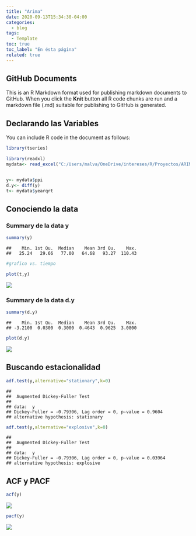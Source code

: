 ```yaml
---
title: "Arima"
date: 2020-09-13T15:34:30-04:00
categories:
  - blog
tags:
  - Template
toc: true
toc_label: "En ésta página"
related: true
---
```


## GitHub Documents

This is an R Markdown format used for publishing markdown documents to
GitHub. When you click the **Knit** button all R code chunks are run and
a markdown file (.md) suitable for publishing to GitHub is generated.

## Declarando las Variables

You can include R code in the document as follows:

``` r
library(tseries)
```

``` r
library(readxl)
mydata<- read_excel("C:/Users/malva/OneDrive/intereses/R/Proyectos/ARIMA models/time-series.xlsx")


y<- mydata$ppi
d.y<- diff(y)
t<- mydata$yearqrt
```

## Conociendo la data

### Summary de la data y

``` r
summary(y)
```

    ##    Min. 1st Qu.  Median    Mean 3rd Qu.    Max.
    ##   25.24   29.66   77.00   64.68   93.27  110.43

``` r
#grafico vs. tiempo

plot(t,y)
```

![](/myweb/assets/images/Markdonw-arima_files/figure-gfm/data%20y-1.png)<!-- -->

### Summary de la data d.y

``` r
summary(d.y)
```

    ##    Min. 1st Qu.  Median    Mean 3rd Qu.    Max.
    ## -3.2100  0.0300  0.3000  0.4643  0.9625  3.0800

``` r
plot(d.y)
```

![](/myweb/assets/images/Markdonw-arima_files/figure-gfm/datad.y-1.png)<!-- -->

## Buscando estacionalidad

``` r
adf.test(y,alternative="stationary",k=0)
```

    ##
    ##  Augmented Dickey-Fuller Test
    ##
    ## data:  y
    ## Dickey-Fuller = -0.79306, Lag order = 0, p-value = 0.9604
    ## alternative hypothesis: stationary

``` r
adf.test(y,alternative="explosive",k=0)
```

    ##
    ##  Augmented Dickey-Fuller Test
    ##
    ## data:  y
    ## Dickey-Fuller = -0.79306, Lag order = 0, p-value = 0.03964
    ## alternative hypothesis: explosive

## ACF y PACF

``` r
acf(y)
```

![](/myweb/assets/images/Markdonw-arima_files/figure-gfm/acf&pacf-1.png)<!-- -->

``` r
pacf(y)
```

![](/myweb/assets/images/Markdonw-arima_files/figure-gfm/acf&pacf-2.png)<!-- -->
